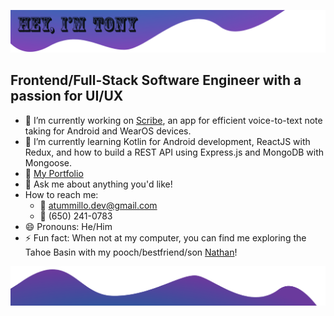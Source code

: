 ![top banner](./img/github-top-banner.png)
## Frontend/Full-Stack Software Engineer with a passion for UI/UX
- 🔭 I’m currently working on <a href="https://www.notion.so/58836187900249a88f0886217043e0b9">Scribe</a>, an app for efficient voice-to-text note taking for Android and WearOS devices.
- 🌱 I’m currently learning Kotlin for Android development, ReactJS with Redux, and how to build a REST API using Express.js and MongoDB with Mongoose.
- 📁 <a href="https://anthonytummillo.com">My Portfolio</a>
- 💬 Ask me about anything you'd like!
- How to reach me:
  - 📩 atummillo.dev@gmail.com
  - 📲 (650) 241-0783
- 😄 Pronouns: He/Him
- ⚡ Fun fact: When not at my computer, you can find me exploring the Tahoe Basin with my pooch/bestfriend/son <a href="https://photos.app.goo.gl/dv97zpUxEcMMHaZWA">Nathan</a>!

![bottom banner](./img/github-bottom-banner.png)
